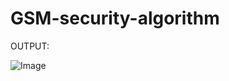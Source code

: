﻿# GSM-security-algorithm


 OUTPUT:

 ![Image](https://github.com/user-attachments/assets/6727f238-8a47-4fc1-a54f-651057a3583c)
